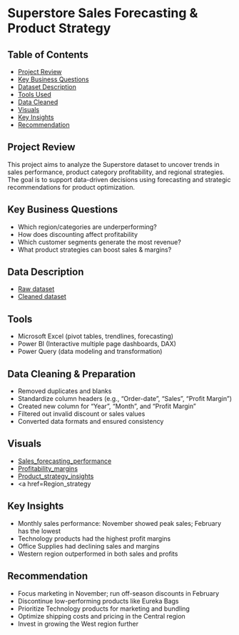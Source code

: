 # Superstore Sales Forecasting & Product Strategy

## Table of Contents

- [Project Review](#project-review)
- [Key Business Questions](#key-business-questions)
- [Dataset Description](#dataset-decription)
- [Tools Used](#tools-used)
- [Data Cleaned](#data-cleaned)
- [Visuals](#visuals)
- [Key Insights](#key-insights)
- [Recommendation](#recommendation)

## Project Review
This project aims to analyze the Superstore dataset to uncover trends in sales performance, product category profitability, and regional strategies. The goal is to support data-driven decisions using forecasting and strategic recommendations for product optimization.

## Key Business Questions
-	Which region/categories are underperforming?
-	How does discounting affect profitability
-	Which customer segments generate the most revenue?
-	What product strategies can boost sales & margins?

## Data Description
- <a href=https://github.com/Maggy317/Superstore-Sales-Project/blob/main/01_raw%20dataset.xlsx>Raw dataset</a>
- <a href=https://github.com/Maggy317/Superstore-Sales-Project/blob/main/02_Superstore_Cleaned_Dataset.xlsx>Cleaned dataset</a>

## Tools
-	Microsoft Excel (pivot tables, trendlines, forecasting)
-	Power BI (Interactive multiple page dashboards, DAX)
-	Power Query (data modeling and transformation)

## Data Cleaning & Preparation
-	Removed duplicates and blanks
-	Standardize column headers (e.g., “Order-date”, “Sales”, “Profit Margin”)
-	Created new column for “Year”, “Month”, and “Profit Margin”
-	Filtered out invalid discount or sales values
-	Converted data formats and ensured consistency

## Visuals
- <a href=https://github.com/Maggy317/Superstore-Sales-Project/blob/main/04_Visuals/05_sales_performance%20%26forcasting.png>Sales_forecasting_performance</a>
-	<a href=https://github.com/Maggy317/Superstore-Sales-Project/blob/main/04_Visuals/06_profitability_margins.png>Profitability_margins</a>
-	<a href=https://github.com/Maggy317/Superstore-Sales-Project/blob/main/04_Visuals/07_products_strategy_insights.png>Product_strategy_insights</a>
-	<a href=Region_strategy

## Key Insights
-	Monthly sales performance: November showed peak sales; February has the lowest
-	Technology products had the highest profit margins
-	Office Supplies had declining sales and margins
-	Western region outperformed in both sales and profits

## Recommendation
-	Focus marketing in November; run off-season discounts in February
-	Discontinue low-performing products like Eureka Bags
-	Prioritize Technology products for marketing and bundling
-	Optimize shipping costs and pricing in the Central region
-	Invest in growing the West region further


